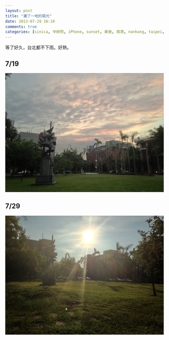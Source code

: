 ```yaml
---
layout: post
title: "灑了一地的陽光"
date: 2013-07-29 16:10
comments: true
categories: [sinica, 中研院, iPhone, sunset, 黃昏, 南港, nankang, taipei, 台北, clode, 雲]
---
```

等了好久，台北都不下雨。好熱。

## 7/19
![IMG_4819.jpg](/assets/img/2013/XLad4DZDSByxCvAdGn81_IMG_4819.jpg)
## 7/29
![   .jpg](/assets/img/2013/aoj1dMKLSNfHkIdL2xbg_%20%20%20.jpg)

